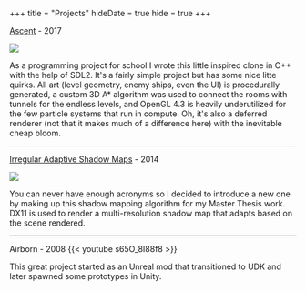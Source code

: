 +++
title = "Projects"
hideDate = true
hide = true
+++

[Ascent](/doc/ascent_report_flavius_alecu.pdf) - 2017

![](/img/ascent.gif)

As a programming project for school I wrote this little inspired clone in C++ with the help of SDL2. It's a fairly simple project but has some nice litte quirks. All art (level geometry, enemy ships, even the UI) is procedurally generated, a custom 3D A* algorithm was used to connect the rooms with tunnels for the endless levels, and OpenGL 4.3 is heavily underutilized for the few particle systems that run in compute. Oh, it's also a deferred renderer (not that it makes much of a difference here) with the inevitable cheap bloom.

---
[Irregular Adaptive Shadow Maps](http://publications.lib.chalmers.se/records/fulltext/198979/198979.pdf) - 2014

![](/img/iasm.jpg)

You can never have enough acronyms so I decided to introduce a new one by making up this shadow mapping algorithm for my Master Thesis work. DX11 is used to render a multi-resolution shadow map that adapts based on the scene rendered.

---
Airborn - 2008
{{< youtube s65O_8I88f8 >}}

This great project started as an Unreal mod that transitioned to UDK and later spawned some prototypes in Unity.

